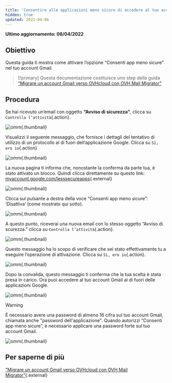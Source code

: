 ```yaml
---
title: 'Consentire alle applicazioni meno sicure di accedere al tuo account Gmail'
hidden: true
updated: 2022-04-06
---
```


**Ultimo aggiornamento: 06/04/2022**

## Obiettivo


Questa guida ti mostra come attivare l’opzione “Consenti app meno sicure” nel tuo account Gmail.

> [!primary]
> Questa documentazione costituisce uno step della guida
> [“Migrare un account Gmail verso OVHcloud con OVH Mail Migrator”](/pages/web/emails/migrate_gmail_to_ovhcloud_by_omm)

## Procedura

Se hai ricevuto un’email con oggetto **“Avviso di sicurezza”**, clicca su `Controlla l’attività`{.action}.

![omm](images/OMM-gmail-security-01.png){.thumbnail}

Visualizzi il seguente messaggio, che fornisce i dettagli del tentativo di utilizzo di un protocollo al di fuori dell’applicazione Google. Clicca su `Sì, ero io`{.action}

![omm](images/OMM-gmail-security-02.png){.thumbnail}

La nuova pagina ti informa che, nonostante la conferma da parte tua, è stato attivato un blocco. Quindi clicca direttamente su questo link: [myaccount.google.com/lesssecureapps](https://myaccount.google.com/lesssecureapps){.external}

![omm](images/OMM-gmail-security-03.png){.thumbnail}

Clicca sul pulsante a destra della voce “Consenti app meno sicure”: ‘Disattiva’ (come mostrato qui sotto).

![omm](images/OMM-gmail-security-04.png){.thumbnail}

A questo punto, riceverai una nuova email con lo stesso oggetto “Avviso di scurezza.” clicca su `Controlla l’attività`{.action}.

![omm](images/OMM-gmail-security-05.png){.thumbnail}

Questo messaggio ha lo scopo di verificare che sei stato effettivamente tu a eseguire l’operazione di attivazione. Clicca su `Sì, ero io`{.action}.

![omm](images/OMM-gmail-security-06.png){.thumbnail}

Dopo la convalida, questo messaggio ti conferma che la tua scelta è stata presa in carico. Ora puoi accedere al tuo account Gmail al di fuori delle applicazioni Google.

![omm](images/OMM-gmail-security-07.png){.thumbnail}

> [!warning]
>
> È necessario avere una password di almeno 16 cifra sul tuo account Gmail, chiamata anche "password dell'applicazione". Quando autorizzi “Consenti app meno sicure”, è necessario applicare una password forte sul tuo account Gmail.
>
> ![omm](images/OMM-gmail-security-08.png){.thumbnail}
>

## Per saperne di più

[“Migrare un account Gmail verso OVHcloud con OVH Mail Migrator”](/pages/web/emails/migrate_gmail_to_ovhcloud_by_omm){.external}
